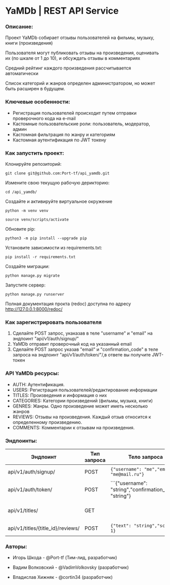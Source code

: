 # YaMDb | REST API Service 

### Описание:
Проект YaMDb собирает отзывы пользователей на фильмы, музыку, книги (произведения)

Пользователя могут публиковать отзывы на произведения, оценивать их (по шкале от 1 до 10), и обсуждать отзывы в комментариях

Средний рейтинг каждого произведения рассчитывается автоматически

Список категорий и жанров определен администратором, но может быть расширен в будущем.

### Ключевые особенности:
- Регистрация пользователей происходит путем отправки проверочного кода на e-mail
- Кастомные пользовательские роли: пользователь, модератор, админ
- Кастомная фильтрация по жанру и категориям
- Кастомная аутентификация по JWT токену

### Как запустить проект:

Клонируйте репозиторий:
```
git clone git@github.com:Port-tf/api_yamdb.git
```

Измените свою текущую рабочую дерикторию:
```
cd /api_yamdb/
```

Создайте и активируйте виртуальное окружение

```
python -m venv venv
```

```
source venv/scripts/activate
```

Обновите pip:
```
python3 -m pip install --upgrade pip
```

Установите зависимости из requirements.txt:

```
pip install -r requirements.txt
```

Создайте миграции:

```
python manage.py migrate
```
Запустите сервер:

```
python manage.py runserver
```
Полная документация прокта (redoc) доступна по адресу http://127.0.0.1:8000/redoc/


### Как зарегистрировать пользователя
1. Сделайте POST запрос, укаказав в теле "username" и "email" на эндпоинт "api/v1/auth/signup/"
2. YaMDb отправит проверочный код на указанный email 
3. Сделайте POST запрос указав "email" и "confirmation_code" в теле запроса на эндпоинт  "api/v1/auth/token/"/,в ответе вы получите JWT-токен


### API YaMDb ресурсы:
- AUTH: Аутентификация.
- USERS: Регистрация пользователей/редактирование информации
- TITLES: Произведения и информация о них
- CATEGORIES: Категории произведений (фильмы, музыка, книги)
- GENRES: Жанры. Одно произведение может иметь несколько жанров
- REVIEWS: Отзывы на произведения. Каждый отзыв относится к определенному произведению.
- COMMENTS: Комментарии к отзывам на произведения.


### Эндпоинты:

| Эндпоинт                                   |Тип запроса | Тело запроса                                                  | Ответ           | Комментарий               |
|--------------------------------------------|----------------|-------------------------------------------------------|--------------------|-----------------------|
|api/v1/auth/signup/                         |POST            |```{"username": "me","email": "me@mail.ru"}```         | Информация о пользователе |                |
|api/v1/auth/token/                          |POST            |```{"username": "string","confirmation_code": "string"}|``` {"token":eyJ0eXOi}```|                  |
|api/v1/titles/                              |GET             |                                                       |Список произведения    |Показать список произведений    |
|api/v1/titles/{title_id}/reviews/           |POST            |```{"text": "string","score": 1}```                    |Информация об отзывах     |Разместить отзыв|



### Авторы:
- Игорь Шкода - @Port-tf (Тим-лид, разработчик) 

- Вадим Волковский - @VadimVolkovsky (разработчик)

- Владислав Хижняк - @cortin34 (разработчик)

